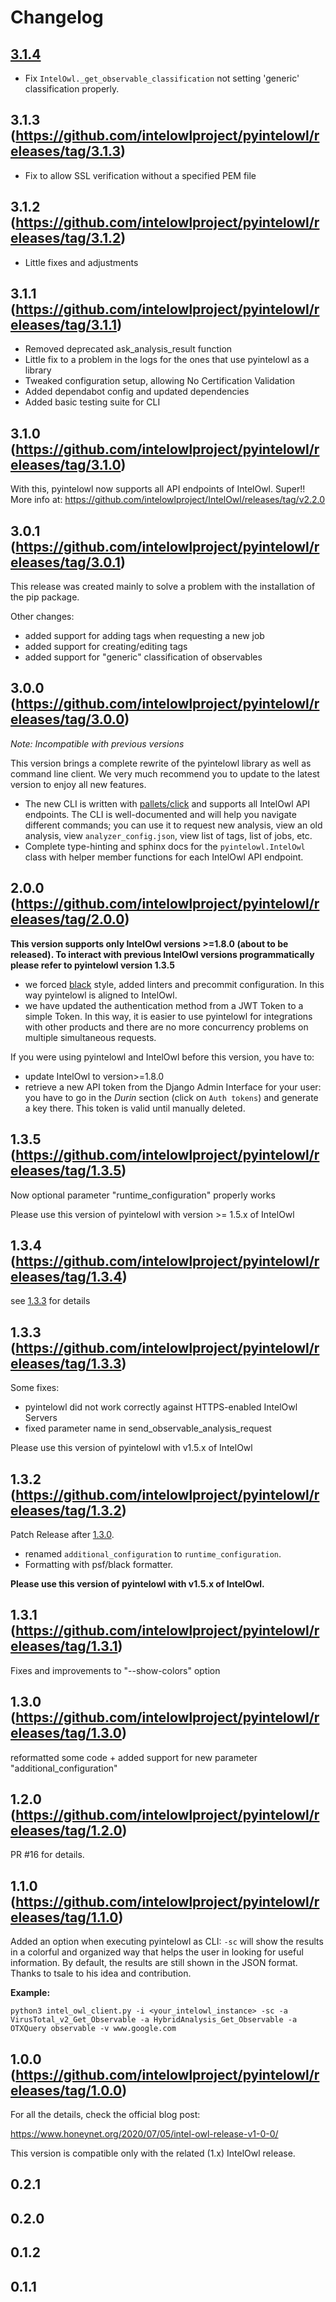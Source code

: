 # Changelog

## [3.1.4](https://github.com/intelowlproject/pyintelowl/releases/tag/3.1.4)
* Fix `IntelOwl._get_observable_classification` not setting 'generic' classification properly.

## 3.1.3 (https://github.com/intelowlproject/pyintelowl/releases/tag/3.1.3)
* Fix to allow SSL verification without a specified PEM file

## 3.1.2 (https://github.com/intelowlproject/pyintelowl/releases/tag/3.1.2)
* Little fixes and adjustments

## 3.1.1 (https://github.com/intelowlproject/pyintelowl/releases/tag/3.1.1)
* Removed deprecated ask_analysis_result function
* Little fix to a problem in the logs for the ones that use pyintelowl as a library
* Tweaked configuration setup, allowing No Certification Validation
* Added dependabot config and updated dependencies
* Added basic testing suite for CLI

## 3.1.0 (https://github.com/intelowlproject/pyintelowl/releases/tag/3.1.0)
With this, pyintelowl now supports all API endpoints of IntelOwl. Super!!
More info at: https://github.com/intelowlproject/IntelOwl/releases/tag/v2.2.0

## 3.0.1 (https://github.com/intelowlproject/pyintelowl/releases/tag/3.0.1)
This release was created mainly to solve a problem with the installation of the pip package.

Other changes:
* added support for adding tags when requesting a new job
* added support for creating/editing tags
* added support for "generic" classification of observables

## 3.0.0 (https://github.com/intelowlproject/pyintelowl/releases/tag/3.0.0)

*Note: Incompatible with previous versions*

This version brings a complete rewrite of the pyintelowl library as well as command line client. We very much recommend you to update to the latest version to enjoy all new features.

- The new CLI is written with [pallets/click](https://github.com/pallets/click) and supports all IntelOwl API endpoints. The CLI is well-documented and will help you navigate different commands; you can use it to request new analysis, view an old analysis, view `analyzer_config.json`, view list of tags, list of jobs, etc.
- Complete type-hinting and sphinx docs for the `pyintelowl.IntelOwl` class with helper member functions for each IntelOwl API endpoint.


## 2.0.0 (https://github.com/intelowlproject/pyintelowl/releases/tag/2.0.0)
**This version supports only IntelOwl versions >=1.8.0 (about to be released). To interact with previous IntelOwl versions programmatically please refer to pyintelowl version 1.3.5**

* we forced [black](https://github.com/psf/black) style, added linters and precommit configuration. In this way pyintelowl is aligned to IntelOwl.
* we have updated the authentication method from a JWT Token to a simple Token. In this way, it is easier to use pyintelowl for integrations with other products and there are no more concurrency problems on multiple simultaneous requests.

If you were using pyintelowl and IntelOwl before this version, you have to:
* update IntelOwl to version>=1.8.0
* retrieve a new API token from the Django Admin Interface for your user: you have to go in the *Durin* section (click on `Auth tokens`) and generate a key there. This token is valid until manually deleted.


## 1.3.5 (https://github.com/intelowlproject/pyintelowl/releases/tag/1.3.5)
Now optional parameter "runtime_configuration" properly works

Please use this version of pyintelowl with version >= 1.5.x of IntelOwl


## 1.3.4 (https://github.com/intelowlproject/pyintelowl/releases/tag/1.3.4)
see [1.3.3](https://github.com/intelowlproject/pyintelowl/releases/tag/1.3.3) for details


## 1.3.3 (https://github.com/intelowlproject/pyintelowl/releases/tag/1.3.3)
Some fixes:

*   pyintelowl did not work correctly against HTTPS-enabled IntelOwl Servers
*    fixed parameter name in send_observable_analysis_request

Please use this version of pyintelowl with v1.5.x of IntelOwl


## 1.3.2 (https://github.com/intelowlproject/pyintelowl/releases/tag/1.3.2)
Patch Release after [1.3.0](https://github.com/intelowlproject/pyintelowl/releases/tag/1.3.0).

- renamed `additional_configuration` to `runtime_configuration`.
- Formatting with psf/black formatter.

**Please use this version of pyintelowl with v1.5.x of IntelOwl.**


## 1.3.1 (https://github.com/intelowlproject/pyintelowl/releases/tag/1.3.1)
Fixes and improvements to "--show-colors" option


## 1.3.0 (https://github.com/intelowlproject/pyintelowl/releases/tag/1.3.0)
reformatted some code + added support for new parameter "additional_configuration"


## 1.2.0 (https://github.com/intelowlproject/pyintelowl/releases/tag/1.2.0)
PR #16 for details.


## 1.1.0 (https://github.com/intelowlproject/pyintelowl/releases/tag/1.1.0)
Added an option when executing pyintelowl as CLI: `-sc` will show the results in a colorful and organized way that helps the user in looking for useful information. By default, the results are still shown in the JSON format. Thanks to tsale to his idea and contribution.

**Example:**

```
python3 intel_owl_client.py -i <your_intelowl_instance> -sc -a VirusTotal_v2_Get_Observable -a HybridAnalysis_Get_Observable -a OTXQuery observable -v www.google.com
```


## 1.0.0 (https://github.com/intelowlproject/pyintelowl/releases/tag/1.0.0)
For all the details, check the official blog post:

https://www.honeynet.org/2020/07/05/intel-owl-release-v1-0-0/

This version is compatible only with the related (1.x) IntelOwl release.

## 0.2.1

## 0.2.0

## 0.1.2

## 0.1.1

